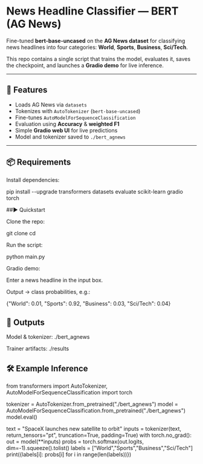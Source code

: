 # News Headline Classifier — BERT (AG News)

Fine-tuned **bert-base-uncased** on the **AG News dataset** for classifying news headlines into four categories: **World**, **Sports**, **Business**, **Sci/Tech**.  

This repo contains a single script that trains the model, evaluates it, saves the checkpoint, and launches a **Gradio demo** for live inference.

---

## 🚀 Features
- Loads AG News via `datasets`
- Tokenizes with `AutoTokenizer` (`bert-base-uncased`)
- Fine-tunes `AutoModelForSequenceClassification`
- Evaluation using **Accuracy** & **weighted F1**
- Simple **Gradio web UI** for live predictions
- Model and tokenizer saved to `./bert_agnews`

---

## 📦 Requirements
Install dependencies:

pip install --upgrade transformers datasets evaluate scikit-learn gradio torch

##▶️ Quickstart

Clone the repo:

git clone <your-repo-url>
cd <your-repo-dir>


Run the script:

python main.py


Gradio demo:

Enter a news headline in the input box.

Output → class probabilities, e.g.:

{"World": 0.01, "Sports": 0.92, "Business": 0.03, "Sci/Tech": 0.04}

## 📂 Outputs

Model & tokenizer: ./bert_agnews

Trainer artifacts: ./results

## 🛠 Example Inference
from transformers import AutoTokenizer, AutoModelForSequenceClassification
import torch

tokenizer = AutoTokenizer.from_pretrained("./bert_agnews")
model = AutoModelForSequenceClassification.from_pretrained("./bert_agnews")
model.eval()

text = "SpaceX launches new satellite to orbit"
inputs = tokenizer(text, return_tensors="pt", truncation=True, padding=True)
with torch.no_grad():
    out = model(**inputs)
probs = torch.softmax(out.logits, dim=-1).squeeze().tolist()
labels = ["World","Sports","Business","Sci/Tech"]
print({labels[i]: probs[i] for i in range(len(labels))})

